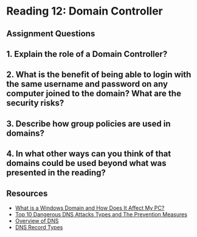 # Reading 12: Domain Controller

## Assignment Questions
**1. Explain the role of a Domain Controller?**
-

**2. What is the benefit of being able to login with the same username and password on any computer joined to the domain? What are the security risks?**
-

**3. Describe how group policies are used in domains?**
-

**4. In what other ways can you think of that domains could be used beyond what was presented in the reading?**
- 

## Resources
- [What is a Windows Domain and How Does It Affect My PC?](https://www.howtogeek.com/194069/what-is-a-windows-domain-and-how-does-it-affect-my-pc/)
- [Top 10 Dangerous DNS Attacks Types and The Prevention Measures](https://cybersecuritynews.com/dns-attacks/)
- [Overview of DNS](https://www.professormesser.com/network-plus/n10-008/n10-008-video/an-overview-of-dns-n10-008/)
- [DNS Record Types](https://www.professormesser.com/network-plus/n10-008/n10-008-video/dns-record-types-n10-008/)